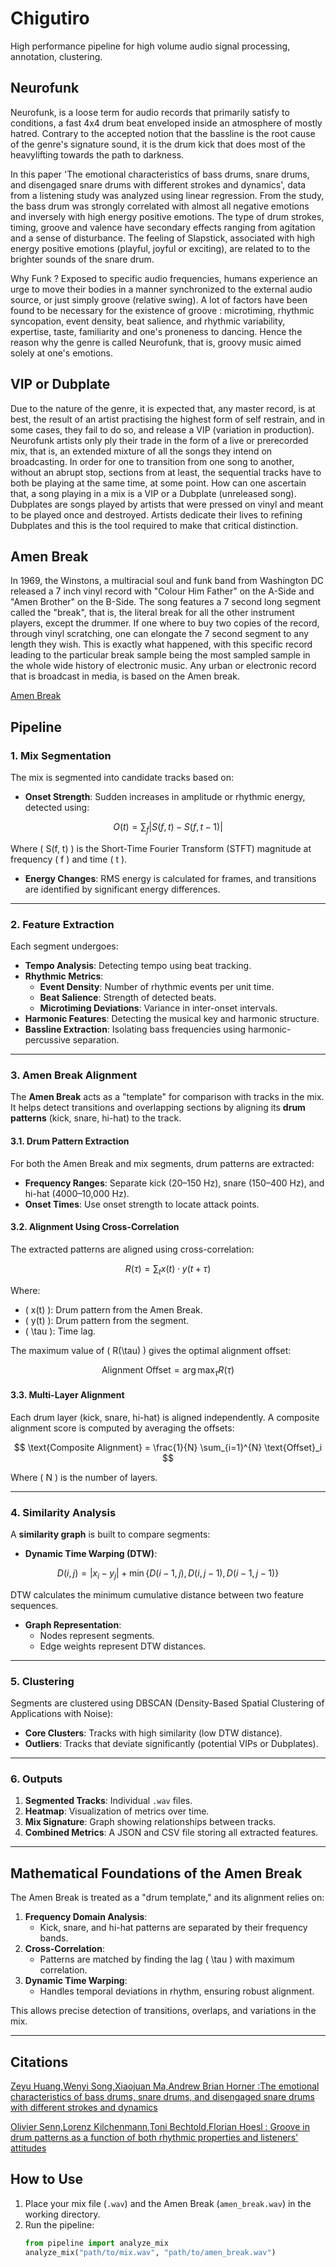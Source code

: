 # Chigutiro
High performance pipeline for high volume audio signal processing, annotation, clustering.


## Neurofunk
Neurofunk, is a loose term for audio records that primarily satisfy to conditions, a fast 4x4 drum beat
enveloped inside an atmosphere of mostly hatred. Contrary to the accepted notion that the bassline is the root 
cause of the genre's signature sound, it is the drum kick that does most of the heavylifting towards the path to darkness.

In this paper 'The emotional characteristics of bass drums, snare drums, and disengaged snare drums with different
strokes and dynamics', data from a listening study was analyzed using linear regression. From the study, the bass 
drum was strongly correlated with almost all negative emotions and inversely with high energy positive emotions.
The type of drum strokes, timing, groove and valence have secondary effects ranging from agitation and a sense of disturbance.
The feeling of Slapstick, associated with high energy positive emotions (playful, joyful or exciting), are related to 
to the brighter sounds of the snare drum. 

Why Funk ? Exposed to specific audio frequencies, humans experience an urge to move their bodies in a manner synchronized 
to the external audio source, or just simply groove (relative swing). A lot of factors have been found to be necessary for the existence 
of groove : microtiming, rhythmic syncopation, event density, beat salience, and rhythmic variability, expertise, taste, familiarity 
and one's proneness to dancing. Hence the reason why the genre is called Neurofunk, that is, groovy music aimed solely at one's emotions. 

## VIP or Dubplate 

Due to the nature of the genre, it is expected that, any master record, is at best, the result of an artist practising the highest 
form of self restrain, and in some cases, they fail to do so, and release a VIP (variation in production). Neurofunk artists only 
ply their trade in the form of a live or prerecorded mix, that is, an extended mixture of all the songs they intend on broadcasting.
In order for one to transition from one song to another, without an abrupt stop, sections from at least, the sequential tracks have to both be 
playing at the same time, at some point. How can one ascertain that, a song playing in a mix is a VIP or a Dubplate (unreleased song).
Dubplates are songs played by artists that were pressed on vinyl and meant to be played once and destroyed. Artists dedicate their lives 
to refining Dubplates and this is the tool required to make that critical distinction.

## Amen Break
In 1969, the Winstons, a multiracial soul and funk band from Washington DC released a 7 inch vinyl record with "Colour Him Father" on the A-Side 
and "Amen Brother" on the B-Side. The song features a 7 second long segment called the "break", that is, the literal break for all the other instrument 
players, except the drummer. If one where to buy two copies of the record, through vinyl scratching, one can elongate the 7 second segment to any 
length they wish. This is exactly what happened, with this specific record leading to the particular break sample being the most sampled sample 
in the whole wide history of electronic music. Any urban or electronic record that is broadcast in media, is based on the Amen break.

[Amen Break ](https://en.wikipedia.org/wiki/File:The_Amen_Break,_in_context.ogg)


## Pipeline

### 1. Mix Segmentation
The mix is segmented into candidate tracks based on:
- **Onset Strength**: Sudden increases in amplitude or rhythmic energy, detected using:

$$
O(t) = \sum_{f} \left| S(f, t) - S(f, t-1) \right|
$$

Where \( S(f, t) \) is the Short-Time Fourier Transform (STFT) magnitude at frequency \( f \) and time \( t \).

- **Energy Changes**: RMS energy is calculated for frames, and transitions are identified by significant energy differences.

---

### 2. Feature Extraction
Each segment undergoes:
- **Tempo Analysis**: Detecting tempo using beat tracking.
- **Rhythmic Metrics**:
  - **Event Density**: Number of rhythmic events per unit time.
  - **Beat Salience**: Strength of detected beats.
  - **Microtiming Deviations**: Variance in inter-onset intervals.
- **Harmonic Features**: Detecting the musical key and harmonic structure.
- **Bassline Extraction**: Isolating bass frequencies using harmonic-percussive separation.

---

### 3. Amen Break Alignment
The **Amen Break** acts as a "template" for comparison with tracks in the mix. It helps detect transitions and overlapping sections by aligning its **drum patterns** (kick, snare, hi-hat) to the track.

#### 3.1. Drum Pattern Extraction
For both the Amen Break and mix segments, drum patterns are extracted:
- **Frequency Ranges**: Separate kick (20–150 Hz), snare (150–400 Hz), and hi-hat (4000–10,000 Hz).
- **Onset Times**: Use onset strength to locate attack points.

#### 3.2. Alignment Using Cross-Correlation
The extracted patterns are aligned using cross-correlation:

$$
R(\tau) = \sum_{t} x(t) \cdot y(t + \tau)
$$

Where:
- \( x(t) \): Drum pattern from the Amen Break.
- \( y(t) \): Drum pattern from the segment.
- \( \tau \): Time lag.

The maximum value of \( R(\tau) \) gives the optimal alignment offset:

$$
\text{Alignment Offset} = \arg\max_{\tau} R(\tau)
$$

#### 3.3. Multi-Layer Alignment
Each drum layer (kick, snare, hi-hat) is aligned independently. A composite alignment score is computed by averaging the offsets:

$$
\text{Composite Alignment} = \frac{1}{N} \sum_{i=1}^{N} \text{Offset}_i
$$

Where \( N \) is the number of layers.

---

### 4. Similarity Analysis
A **similarity graph** is built to compare segments:
- **Dynamic Time Warping (DTW)**:
  
$$
D(i, j) = \left| x_i - y_j \right| + \min \{ D(i-1, j), D(i, j-1), D(i-1, j-1) \}
$$

DTW calculates the minimum cumulative distance between two feature sequences.

- **Graph Representation**:
  - Nodes represent segments.
  - Edge weights represent DTW distances.

---

### 5. Clustering
Segments are clustered using DBSCAN (Density-Based Spatial Clustering of Applications with Noise):
- **Core Clusters**: Tracks with high similarity (low DTW distance).
- **Outliers**: Tracks that deviate significantly (potential VIPs or Dubplates).

---

### 6. Outputs
1. **Segmented Tracks**: Individual `.wav` files.
2. **Heatmap**: Visualization of metrics over time.
3. **Mix Signature**: Graph showing relationships between tracks.
4. **Combined Metrics**: A JSON and CSV file storing all extracted features.

---

## Mathematical Foundations of the Amen Break
The Amen Break is treated as a "drum template," and its alignment relies on:
1. **Frequency Domain Analysis**:
   - Kick, snare, and hi-hat patterns are separated by their frequency bands.
2. **Cross-Correlation**:
   - Patterns are matched by finding the lag \( \tau \) with maximum correlation.
3. **Dynamic Time Warping**:
   - Handles temporal deviations in rhythm, ensuring robust alignment.

This allows precise detection of transitions, overlaps, and variations in the mix.

---

## Citations

[Zeyu Huang,Wenyi Song,Xiaojuan Ma,Andrew Brian Horner :The emotional characteristics of bass drums, snare drums, and disengaged snare drums with different
strokes and dynamics ](https://watermark.silverchair.com/035005_1_2.0001834.pdf?token=AQECAHi208BE49Ooan9kkhW_Ercy7Dm3ZL_9Cf3qfKAc485ysgAACBQwgggQBgkqhkiG9w0BBwaggggBMIIH_QIBADCCB_YGCSqGSIb3DQEHATAeBglghkgBZQMEAS4wEQQMfXFdrnsN_y7_RS1pAgEQgIIHxygDB5isngmAdRd0dnPvvUFEyC8itZ9Sp17ThmpeC8ZuTP2cFft_eojSooy7_ykmA1Rl4xhu_i0ObkkAqmmm2iuDbhnmUJpVBaM1PooJUmz7YuEWRg3_WB9qQSUp3ZvI-lDLZ6ASsYSj_yakvRVsSenGqI-B4iKHolGgwJKTCsLl5LzdGjQ_G5XdwFzlAYd7l4R7PU1Gu0UyEhx2O7PMN4K-LDReXWn3Qqps_YnU2F9pJlkCBDNU2lJ4zprYUea4VhuHatbg1og4yMHDT1kc9w-HpgOJCtxh-MDcYqSM1_xLkKHM5kEGyD97dDmdvMDz9qQm5hmnYNDaE8TGx2T7_mmvq3HMcFCRzk4aG0zxYAYereVcxuswaoxqc8vdkHCC8PD83Qcyn1U0T2bwch-6IKTxfb7PKZ3cCmW5i1THqyK9DsdJ7HWscVhajzblFmz4Hi_evIho6rbRe2RTUfhNQHtm_im7ptN3OCPSOczpF3zOr81Nq35wXAHfIxwbReECMClpzaMtj7tbWz-D-ATQEKkFeXgpDXsuHaFchGGN_7QhmB2jHx9JDVBsO4QF3cizoiuIAfffQJhThsPhItDFIj_ivGmbGdlDmmSJMH1VBLVxwhCAj4E09__Wrsz8-2Rp_IDs6aGStcHqXIebqTK7M5_05sQ8oKqzCYe5lRBjAzLmLKcnXedDm52xEgEMO070obW_YBzk0kvG4yTg8go5kCpBXhORBpCUmgfTscKrsIIL2nnBGWnavE0TBd05d5eDuHVYKNO43cmRFO9pWVmn4sJiPsAuaGL1R65TLyCBkMqDZ1ByF2IKtuXDf318xHEmfU6yAddJpDNUTTitbZO9xJ8UCeUoaQVfs_XL7BGfqRt4-jGRb4qpvKW0pTzto5nl-wZGAe4rzkij_HSZ2pkhPJV2Lg2BYRiK7KaMqo75ImBoyWKRzHZLTlKuBK2_f1U_MKB8hcJX060P2Z9ySYu5I72OlZ0dtTp2qNbqVF8QdUleEnH5D_mhDJn3xLo6uXSlj_FqNcULf98cqEKsWDjeVaAXoBiy5X53ZW01DWSr9ntI69nmeGzD-LmFFHxAGTEC7ZAQUznSeVoi_FkffUGwngHkqQ08wvBNBgx4-GM0yYs1qnF8CVsYKJfa8XHVpEicqomYrCuk-IYvsuCC7h7uiX0DJGbz_y9uJtGr-xN0KMVsWAXy0J0njJBOH4oEePGOGwTR3ixMkxwq8rnIqdlJLYVr3vYQras8z3uzjIHt5EAtxAHQmZER-oAhZj9zfEsmLDz6ifyabgQBfFo_NAPWKNu_XU9ZI_YNY7oJunX1ZfFzGwXPHCsZ3rrqOB86TysiBmbGCpIK2fj2AFBsPI37q8rIg8f4PQVuPcKdk94de4mZTcjx7qSvtldVtYz8JMduSViuhLC1HhY6Dy47MNf9fh9IWAs_xe1xK3grT1UpzZem6eSeDkL96kpiUIrOu74WRjYbYZ0kPj8Fi2joWX2PPJHZM_gkgSrY5dmdi54gyOIEbvJO3Al7TAAEgNXH5krhEVuMmcVPl0ONYD4Nyyw4SgX6W4N58_gr9fpNPO4_730tVn4Ka3E2472QuH9lHaDBk61mH3ZSQWftDeeH7ZTD0m1Vf63yineM64cL_0W0AXc0Ga8nnC0w_dyqy1Lo_3bUZDZbDDdGZLLrLdJMfCJrgLb7w8nwTbdnwZP_Lotx_1IKCLKyS4Nig6S4_ASNyOWGqZt_0s-JeN5CC2B2dUC8zNgY-YWDVY22-_VTZICKu6X1GFr5UzkVOVQHhOekGisLoTdyAwSPlCP4EZT3KmlbyUKLNku2nx7yd6-TbRrsNg8kcUhF8-8xXQihFYD2N9LTuNEdakPKErv1oekmKxggsIofBlQPxDFosboVpG9hcTA1vOFVkzyrZn0o5abNOU8z1c9JoA6J1QWYu6P-dSgZHVxVjjOv-RnBhmEuET8RTdhUxBiSxWnYNGNegWXvQjPC88jXe4dAzoQ0t5PpIpysfQ0rSdpOgrYbLvtvMPh8gYC9G1SExsF7kuuRnFKVxJ85Lf4SR-iBSkUUZ5whtwdmAAUji4a8QyeBM5YMy5NU1jQCn1-g2iKIO5XCDN3Zo-8OqUAuwGtKS_iA5-RiAoaN-3Xn5EoOiSAnedYDLnU0I12IzU_NV2T6z7ylwShbXA8D7z8bMQChpt4rvyCfC3AA7TxFjPc7RqPmmVOJrU4DFU0rRbokj6re9PV6UoiyuHpMqC6yczPEktZCgdIYfI43ZU_K7PE9farc-j8QPOqFkN48JLnRUo2ZY4zocGFoHDp7J1QhfawjUlSSjK8SIVdpZwcRd8zXnG9AXGJwiudXXPGSsy_gFQzMM1RQ6gbQ54TVGH955-2qWxIdCaUgcX_05aRBSzjFepGEWz8CdyuilflmLLQ53nRq7RafP3iGnqwJRZsdTUkNE4FkIviKENvu4nGE37kTThhq60ZiWhiwzt3U30oyxqbKVXP7i9GyQ-lxmsb2RkXK0DZfekatgTD7k1U4oXDtwWWSOBhNoCxgms7jEXvylMkXwDIVdcO4MfM2fuamt_B8BrPEQqFEaPjBQF2SVFnVWZ2D-AYGEH3ZgLcrH1OutRE60dBUvtvR-S17E5EXsEES63PjdGqdasOAoAyR2c4XATCc)

[Olivier Senn,Lorenz Kilchenmann,Toni Bechtold,Florian Hoesl : Groove in drum patterns as a function of both
rhythmic properties and listeners' attitudes](https://journals.plos.org/plosone/article/file?id=10.1371/journal.pone.0199604&type=printable)

## How to Use
1. Place your mix file (`.wav`) and the Amen Break (`amen_break.wav`) in the working directory.
2. Run the pipeline:
   ```python
   from pipeline import analyze_mix
   analyze_mix("path/to/mix.wav", "path/to/amen_break.wav")
